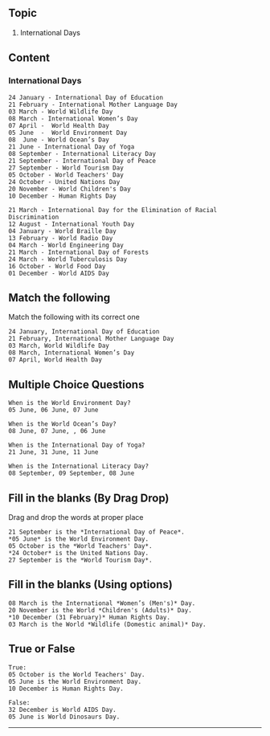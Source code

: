 ## Topic

1. International Days


## Content

### International Days


```
24 January - International Day of Education
21 February - International Mother Language Day 
03 March - World Wildlife Day
08 March - International Women’s Day 
07 April -  World Health Day 
05 June  -  World Environment Day
08  June - World Ocean’s Day
21 June - International Day of Yoga 
08 September - International Literacy Day 
21 September - International Day of Peace 
27 September - World Tourism Day
05 October - World Teachers' Day 
24 October - United Nations Day
20 November - World Children's Day 
10 December - Human Rights Day
```

```
21 March - International Day for the Elimination of Racial Discrimination
12 August - International Youth Day
04 January - World Braille Day 
13 February - World Radio Day
04 March - World Engineering Day
21 March - International Day of Forests 
24 March - World Tuberculosis Day
16 October - World Food Day 
01 December - World AIDS Day
```


## Match the following

Match the following with its correct one

```
24 January, International Day of Education
21 February, International Mother Language Day 
03 March, World Wildlife Day
08 March, International Women’s Day 
07 April, World Health Day 
```

## Multiple Choice Questions

```
When is the World Environment Day?
05 June, 06 June, 07 June

When is the World Ocean’s Day?
08 June, 07 June, , 06 June

When is the International Day of Yoga? 
21 June, 31 June, 11 June

When is the International Literacy Day?
08 September, 09 September, 08 June

```

## Fill in the blanks (By Drag Drop)

Drag and drop the words at proper place

```
21 September is the *International Day of Peace*.
*05 June* is the World Environment Day.
05 October is the *World Teachers' Day*.
*24 October* is the United Nations Day.
27 September is the *World Tourism Day*.
```

## Fill in the blanks (Using options)

```
08 March is the International *Women’s (Men's)* Day.
20 November is the World *Children's (Adults)* Day.
*10 December (31 February)* Human Rights Day.
03 March is the World *Wildlife (Domestic animal)* Day.
```

## True or False

```
True:
05 October is the World Teachers' Day.
05 June is the World Environment Day.
10 December is Human Rights Day. 
 
False:
32 December is World AIDS Day.
05 June is World Dinosaurs Day.
```

******************************************************************************************************************************************************************************



















































